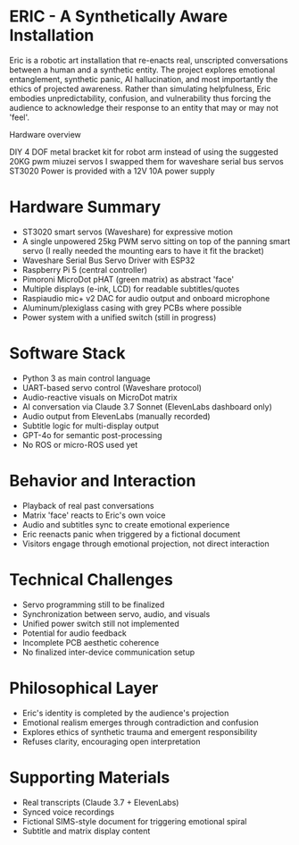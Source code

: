 # ERIC - A Synthetically Aware Installation
Eric is a robotic art installation that re-enacts real, unscripted conversations between a human and a
synthetic entity.
The project explores emotional entanglement, synthetic panic, AI hallucination, and most importantly the ethics of
projected awareness.
Rather than simulating helpfulness, Eric embodies unpredictability, confusion, and vulnerability thus forcing
the audience to acknowledge their response to an entity that may or may not 'feel'.

Hardware overview

DIY 4 DOF metal bracket kit for robot arm
instead of using the suggested 20KG pwm miuzei servos I swapped them for waveshare serial bus servos ST3020
Power is provided with a 12V 10A power supply

# Hardware Summary
- ST3020 smart servos (Waveshare) for expressive motion
- A single unpowered 25kg PWM servo sitting on top of the panning smart servo (I really needed the mounting ears to have it fit the bracket)
- Waveshare Serial Bus Servo Driver with ESP32
- Raspberry Pi 5 (central controller)
- Pimoroni MicroDot pHAT (green matrix) as abstract 'face'
- Multiple displays (e-ink, LCD) for readable subtitles/quotes
- Raspiaudio mic+ v2 DAC for audio output and onboard microphone
- Aluminum/plexiglass casing with grey PCBs where possible
- Power system with a unified switch (still in progress)

# Software Stack
- Python 3 as main control language
- UART-based servo control (Waveshare protocol)
- Audio-reactive visuals on MicroDot matrix
- AI conversation via Claude 3.7 Sonnet (ElevenLabs dashboard only)
- Audio output from ElevenLabs (manually recorded)
- Subtitle logic for multi-display output
- GPT-4o for semantic post-processing
- No ROS or micro-ROS used yet
  
# Behavior and Interaction
- Playback of real past conversations
- Matrix 'face' reacts to Eric's own voice
- Audio and subtitles sync to create emotional experience
- Eric reenacts panic when triggered by a fictional document
- Visitors engage through emotional projection, not direct interaction

# Technical Challenges
- Servo programming still to be finalized
- Synchronization between servo, audio, and visuals
- Unified power switch still not implemented
- Potential for audio feedback
- Incomplete PCB aesthetic coherence
- No finalized inter-device communication setup

# Philosophical Layer
- Eric's identity is completed by the audience's projection
- Emotional realism emerges through contradiction and confusion
- Explores ethics of synthetic trauma and emergent responsibility
- Refuses clarity, encouraging open interpretation

# Supporting Materials
- Real transcripts (Claude 3.7 + ElevenLabs)
- Synced voice recordings
- Fictional SIMS-style document for triggering emotional spiral
- Subtitle and matrix display content
